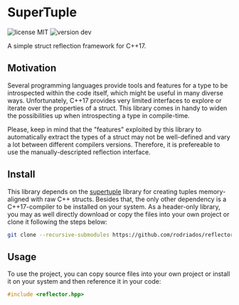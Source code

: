 # SuperTuple
![license MIT](https://img.shields.io/badge/license-MIT-lightgrey.svg)
![version dev](https://img.shields.io/badge/version-dev-red.svg)

A simple struct reflection framework for C++17.

## Motivation
Several programming languages provide tools and features for a type to be introspected
within the code itself, which might be useful in many diverse ways. Unfortunately,
C++17 provides very limited interfaces to explore or iterate over the properties
of a struct. This library comes in handy to widen the possibilities up when introspecting
a type in compile-time.

Please, keep in mind that the "features" exploited by this library to automatically
extract the types of a struct may not be well-defined and vary a lot between different
compilers versions. Therefore, it is prefereable to use the manually-descripted reflection
interface.

## Install
This library depends on the [supertuple](https://github.com/rodriados/supertuple)
library for creating tuples memory-aligned with raw C++ structs. Besides that, the
only other dependency is a C++17-compiler to be installed on your system. As a header-only
library, you may as well directly download or copy the files into your own project
or clone it following the steps below:
```bash
git clone --recursive-submodules https://github.com/rodriados/reflector
```

## Usage
To use the project, you can copy source files into your own project or install it
on your system and then reference it in your code:
```cpp
#include <reflector.hpp>
```
